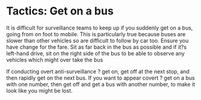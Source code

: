 [Title]: # (Tactics: Get on a bus)
[Difficulty]: # (Advanced)
[Order]: # (8)

# Tactics: Get on a bus

It is difficult for surveillance teams to keep up if you suddenly get on a bus, going from on foot to mobile. This is particularly true because buses are slower than other vehicles so are difficult to follow by car too. Ensure you have change for the fare. Sit as far back in the bus as possible and if it?s left-hand drive, sit on the right side of the bus to be able to observe any vehicles which might over take the bus

If conducting overt anti-surveillance ? get on, get off at the next stop, and then rapidly get on the next bus. If you want to appear covert ? get on a bus with one number, then get off and get a bus with another number, to make it look like you might be lost.